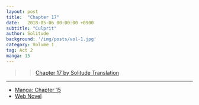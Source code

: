 ```yaml
---
layout: post
title:  "Chapter 17"
date:   2018-05-06 00:00:00 +0900
subtitle: "Culprit"
author: Solitude
background: '/img/posts/vol-1.jpg'
category: Volume 1
tag: Act 2
manga: 15
---
```


>> [Chapter 17 by Solitude Translation](https://solitudetranslation.wordpress.com/2020/05/19/shi-ni-modori-subete-wo-sukuu-tame-ni-saikyou-he-to-itaru-chapter-17-main-culprit/)

----

- [Manga: Chapter 15][manga-link]
- [Web Novel][novel-link]

[manga-link]: https://mangadex.org/title/41744/shi-ni-modori-subete-wo-sukuu-tame-ni-saikyou-he-to-itaru
[novel-link]: https://ncode.syosetu.com/n0569es/17/